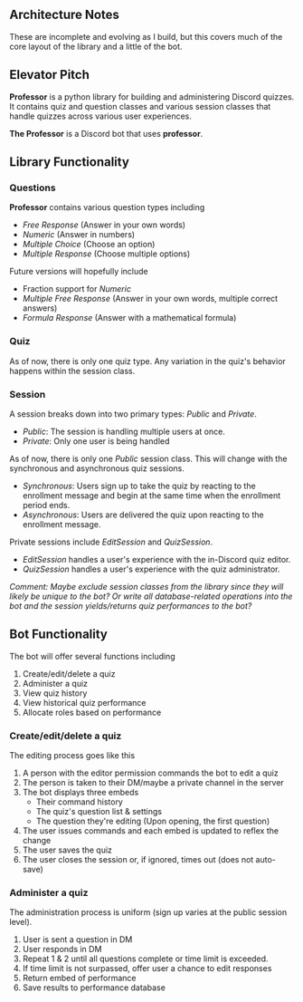## Architecture Notes

These are incomplete and evolving as I build, but this covers
much of the core layout of the library and a little of the bot.

## Elevator Pitch

**Professor** is a python library for building and administering Discord quizzes.
It contains quiz and question classes and various session classes that handle
quizzes across various user experiences.

**The Professor** is a Discord bot that uses **professor**.

## Library Functionality

### Questions
**Professor** contains various question types including
- *Free Response* (Answer in your own words)
- *Numeric* (Answer in numbers)
- *Multiple Choice* (Choose an option)
- *Multiple Response* (Choose multiple options)

Future versions will hopefully include
- Fraction support for *Numeric*
- *Multiple Free Response* (Answer in your own words, multiple correct answers)
- *Formula Response* (Answer with a mathematical formula)

### Quiz
As of now, there is only one quiz type. Any variation in the quiz's behavior
happens within the session class.

### Session
A session breaks down into two primary types: *Public* and *Private*.

- *Public*: The session is handling multiple users at once.
- *Private*: Only one user is being handled

As of now, there is only one *Public* session class. This will change
with the synchronous and asynchronous quiz sessions.

- *Synchronous*: Users sign up to take the quiz by reacting to the
 enrollment message and begin at the same time when the enrollment
 period ends.
- *Asynchronous*: Users are delivered the quiz upon reacting to the
enrollment message.


Private sessions include *EditSession* and *QuizSession*.

- *EditSession* handles a user's experience with the in-Discord quiz
editor.
- *QuizSession* handles a user's experience with the quiz administrator.

*Comment: Maybe exclude session classes from the library since they will
likely be unique to the bot? Or write all database-related operations into
the bot and the session yields/returns quiz performances to the bot?*

## Bot Functionality
The bot will offer several functions including
1. Create/edit/delete a quiz
2. Administer a quiz
3. View quiz history
4. View historical quiz performance
5. Allocate roles based on performance

### Create/edit/delete a quiz
The editing process goes like this
1. A person with the editor permission commands the bot to edit a quiz
2. The person is taken to their DM/maybe a private channel in the server
3. The bot displays three embeds
    - Their command history
    - The quiz's question list & settings
    - The question they're editing (Upon opening, the first question)
4. The user issues commands and each embed is updated to reflex the change
5. The user saves the quiz
6. The user closes the session or, if ignored, times out (does not auto-save)

### Administer a quiz
The administration process is uniform (sign up varies at the public session
level).

1. User is sent a question in DM
2. User responds in DM
3. Repeat 1 & 2 until all questions complete or time limit is exceeded.
4. If time limit is not surpassed, offer user a chance to edit responses
5. Return embed of performance
6. Save results to performance database

